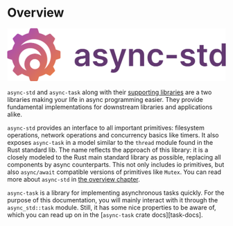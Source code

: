 # Overview

![async-std logo](./images/horizontal_color.svg)

`async-std` and `async-task` along with their [supporting libraries][organization] are a two libraries making your life in async programming easier. They provide fundamental implementations for downstream libraries and applications alike.

`async-std` provides an interface to all important primitives: filesystem operations, network operations and concurrency basics like timers. It also exposes `async-task` in a model similar to the `thread` module found in the Rust standard lib. The name reflects the approach of this library: it is a closely modeled to the Rust main standard library as possible, replacing all components by async counterparts. This not only includes io primitives, but also `async/await` compatible versions of primitives like `Mutex`. You can read more about `async-std` in [the overview chapter][overview-std].

`async-task` is a library for implementing asynchronous tasks quickly. For the purpose of this documentation, you will mainly interact with it through the `async_std::task` module. Still, it has some nice properties to be aware of, which you can read up on in the [`async-task` crate docs][task-docs].

[organization]: https://github.com/async-std/async-std
[overview-std]: overview/async-std/
[overview-task]: https://docs.rs/async-task